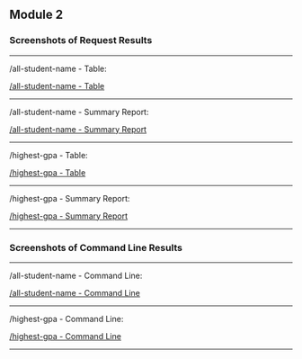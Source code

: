 ## Module 2
### Screenshots of Request Results

---

/all-student-name - Table:

[/all-student-name - Table](img/all-student-name_request_table.png)

---

/all-student-name - Summary Report:

[/all-student-name - Summary Report](img/all-student-name_request_summary_report.png)

---

/highest-gpa - Table:

[/highest-gpa - Table](img/highest-gpa_request_table.png)

---

/highest-gpa - Summary Report:

[/highest-gpa - Summary Report](img/highest-gpa_request_summary_report.png)

---

### Screenshots of Command Line Results

---

/all-student-name - Command Line:

[/all-student-name - Command Line](img/all-student-name_request_command_line.png)

---

/highest-gpa - Command Line:

[/highest-gpa - Command Line](img/highest-gpa_request_command_line.png)

---
